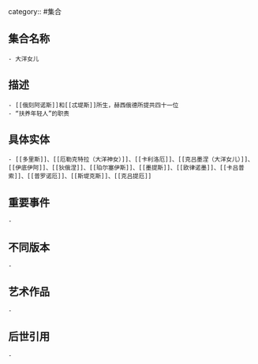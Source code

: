 category:: #集合
## 集合名称
	- 大洋女儿
## 描述
	- [[俄刻阿诺斯]]和[[忒堤斯]]所生，赫西俄德所提共四十一位
	- “扶养年轻人”的职责
## 具体实体
	- [[多里斯]]、[[厄勒克特拉（大洋神女）]]、[[卡利洛厄]]、[[克吕墨涅（大洋女儿）]]、[[伊底伊阿]]、[[狄俄涅]]、[[珀尔塞伊斯]]、[[墨提斯]]、[[欧律诺墨]]、[[卡吕普索]]、[[普罗诺厄]]、[[斯堤克斯]]、[[克吕提厄]]
## 重要事件
	-
## 不同版本
	-
## 艺术作品
	-
## 后世引用
	-
